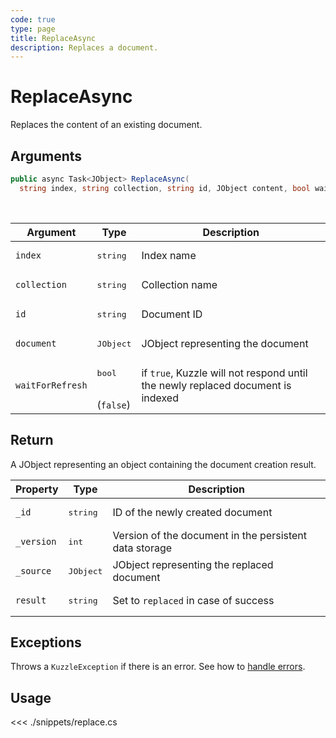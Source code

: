 ```yaml
---
code: true
type: page
title: ReplaceAsync
description: Replaces a document.
---
```


# ReplaceAsync

Replaces the content of an existing document.

## Arguments

```csharp
public async Task<JObject> ReplaceAsync(
  string index, string collection, string id, JObject content, bool waitForRefresh = false );

```

<br/>

| Argument     | Type                                 | Description                           |
| ------------ | ------------------------------------ | ------------------------------------- |
| `index`      | <pre>string</pre>        | Index name                            |
| `collection` | <pre>string</pre>        | Collection name                       |
| `id`         | <pre>string</pre>        | Document ID                           |
| `document`   | <pre>JObject</pre>        | JObject representing the document |
| `waitForRefresh`   | <pre>bool</pre><br/>(`false`)       | if `true`, Kuzzle will not respond until the newly replaced document is indexed  |


## Return

A JObject representing an object containing the document creation result.

| Property  | Type              | Description                                            |
| --------- | ----------------- | ------------------------------------------------------ |
| `_id`      | <pre>string</pre> | ID of the newly created document                       |
| `_version` | <pre>int</pre> | Version of the document in the persistent data storage |
| `_source`  | <pre>JObject</pre> | JObject representing the replaced document         |
| `result`    | <pre>string</pre> | Set to `replaced` in case of success                   |

## Exceptions

Throws a `KuzzleException` if there is an error. See how to [handle errors](/sdk/csharp/1/essentials/error-handling).

## Usage

<<< ./snippets/replace.cs
